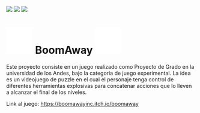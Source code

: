 
![](https://img.shields.io/badge/Plataforma-PC-brightgreen)
![](https://img.shields.io/badge/Motor-Unity-blue)
![](https://img.shields.io/badge/Lenguaje-CSharp-blueviolet)

# <img src="https://raw.githubusercontent.com/pardo312/BoomAway/master/boomGif.gif" width="70px"> BoomAway <img src="https://raw.githubusercontent.com/pardo312/BoomAway/master/boomGif.gif" width="70px">

Este proyecto consiste en un juego realizado como Proyecto de Grado en la universidad de los Andes, bajo la categoria de juego experimental. La idea es un videojuego de puzzle en el cual
el personaje tenga control de diferentes herramientas explosivas para concatenar acciones que lo lleven a alcanzar el final de los niveles.

Link al juego: https://boomawayinc.itch.io/boomaway


